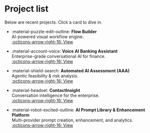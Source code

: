 # Project list

Below are recent projects. Click a card to dive in.

<div class="grid cards" markdown>

-   :material-puzzle-edit-outline: **Flow Builder**  
    AI-powered visual workflow engine.  
    [:octicons-arrow-right-16: View](project-1.md)

-   :material-account-voice: **Voice AI Banking Assistant**  
    Enterprise-grade conversational AI for finance.  
    [:octicons-arrow-right-16: View](project-2.md)

-   :material-shield-search: **Automated AI Assessment (AAA)**  
    Agentic feasibility & risk analysis.  
    [:octicons-arrow-right-16: View](project-3.md)

-   :material-headset: **ContactInsight**  
    Conversation intelligence for the enterprise.  
    [:octicons-arrow-right-16: View](project-4.md)

-   :material-robot-excited-outline: **AI Prompt Library & Enhancement Platform**  
    Multi-provider prompt creation, enhancement, and analytics.  
    [:octicons-arrow-right-16: View](project-5.md)

</div>
